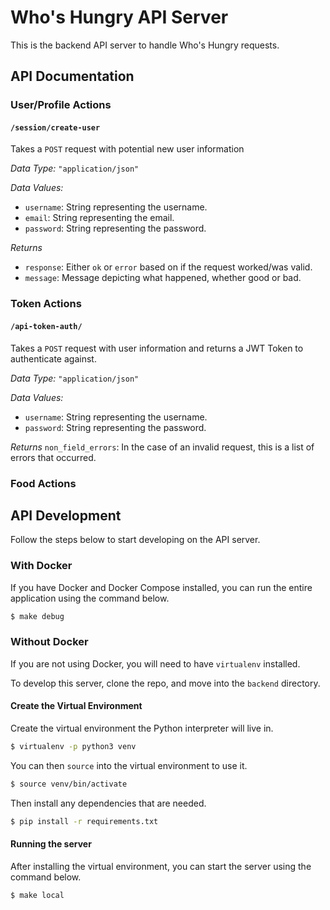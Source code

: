 # Who's Hungry API Server

This is the backend API server to handle Who's Hungry requests.

## API Documentation

### User/Profile Actions

#### `/session/create-user`

Takes a `POST` request with potential new user information 

*Data Type:* `"application/json"`

*Data Values:*
* `username`: String representing the username.
* `email`: String representing the email.
* `password`: String representing the password. 

*Returns*
* `response`: Either `ok` or `error` based on if the request worked/was valid.
* `message`: Message depicting what happened, whether good or bad.

### Token Actions

#### `/api-token-auth/`

Takes a `POST` request with user information and returns a JWT Token to authenticate against.

*Data Type:* `"application/json"`

*Data Values:*
* `username`: String representing the username.
* `password`: String representing the password. 

*Returns*
`non_field_errors`: In the case of an invalid request, this is a list of errors that occurred.



### Food Actions


## API Development

Follow the steps below to start developing on the API server.

### With Docker

If you have Docker and Docker Compose installed, you can run the entire application 
using the command below.

```bash
$ make debug
```

### Without Docker

If you are not using Docker, you will need to have `virtualenv` installed.

To develop this server, clone the repo, and move into the `backend` directory.

#### Create the Virtual Environment

Create the virtual environment the Python interpreter will live in.

```bash
$ virtualenv -p python3 venv
```

You can then `source` into the virtual environment to use it.

```bash
$ source venv/bin/activate
```

Then install any dependencies that are needed.

```bash
$ pip install -r requirements.txt
```

#### Running the server

After installing the virtual environment, you can start the server using the 
command below.

```bash
$ make local
```


